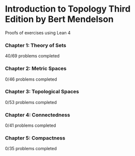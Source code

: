 # Introduction to Topology Third Edition by Bert Mendelson

Proofs of exercises using Lean 4

### Chapter 1: Theory of Sets
40/69 problems completed

### Chapter 2: Metric Spaces
0/46 problems completed

### Chapter 3: Topological Spaces
0/53 problems completed

### Chapter 4: Connectedness
0/41 problems completed

### Chapter 5: Compactness
0/35 problems completed
